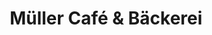 ---
title: "Müller Café & Bäckerei"
url: /muenchen/mueller-cafe-und-baeckerei-feldmochinger-strasse/
shop: Bäckerei
---